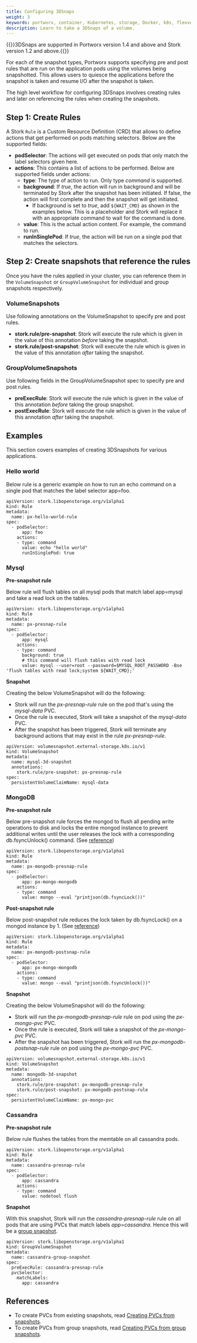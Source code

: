 ```yaml
---
title: Configuring 3DSnaps
weight: 3
keywords: portworx, container, Kubernetes, storage, Docker, k8s, flexvol, pv, persistent disk, snapshots, stork, clones
description: Learn to take a 3DSnaps of a volume.
---
```


{{<info>}}3DSnaps are supported in Portworx version 1.4 and above and Stork version 1.2 and above.{{</info>}}

For each of the snapshot types, Portworx supports specifying pre and post rules that are run on the application pods using the volumes being snapshotted. This allows users to quiesce the applications before the snapshot is taken and resume I/O after the snapshot is taken.

The high level workflow for configuring 3DSnaps involves creating rules and later on referencing the rules when creating the snapshots.

## Step 1: Create Rules

A Stork `Rule` is a Custom Resource Definition (CRD) that allows to define actions that get performed on pods matching selectors. Below are the supported fields:

* **podSelector**: The actions will get executed on pods that only match the label selectors given here.
* **actions**: This contains a list of actions to be performed. Below are supported fields under actions:
    * **type**: The type of action to run. Only type _command_ is supported.
    * **background**: If _true_, the action will run in background and will be terminated by Stork after the snapshot has been initiated. If false, the action will first complete and then the snapshot will get initiated.
      * If background is set to _true_, add `${WAIT_CMD}` as shown in the examples below. This is a placeholder and Stork will replace it with an appropriate command to wait for the command is done.
    * **value**: This is the actual action content. For example, the command to run.
    * **runInSinglePod**: If _true_, the action will be run on a single pod that matches the selectors.

## Step 2: Create snapshots that reference the rules

Once you have the rules applied in your cluster, you can reference them in the `VolumeSnapshot` or `GroupVolumeSnapshot` for individual and group snapshots respectively.

### VolumeSnapshots

Use following annotations on the VolumeSnapshot to specify pre and post rules.

* __stork.rule/pre-snapshot__: Stork will execute the rule which is given in the value of this annotation _before_ taking the snapshot.
* __stork.rule/post-snapshot__: Stork will execute the rule which is given in the value of this annotation _after_ taking the snapshot.

### GroupVolumeSnapshots

Use following fields in the GroupVolumeSnapshot spec to specify pre and post rules.

* __preExecRule__: Stork will execute the rule which is given in the value of this annotation _before_ taking the group snapshot.
* __postExecRule__: Stork will execute the rule which is given in the value of this annotation _after_ taking the snapshot.

## Examples

This section covers examples of creating 3DSnapshots for various applications.

### Hello world

Below rule is a generic example on how to run an echo command on a single pod that matches the label selector app=foo.

```text
apiVersion: stork.libopenstorage.org/v1alpha1
kind: Rule
metadata:
  name: px-hello-world-rule
spec:
  - podSelector:
      app: foo
    actions:
    - type: command
      value: echo "hello world"
      runInSinglePod: true
```

### Mysql

**Pre-snapshot rule**

Below rule will flush tables on all mysql pods that match label app=mysql and take a read lock on the tables.

```text
apiVersion: stork.libopenstorage.org/v1alpha1
kind: Rule
metadata:
  name: px-presnap-rule
spec:
  - podSelector:
      app: mysql
    actions:
    - type: command
      background: true
      # this command will flush tables with read lock
      value: mysql --user=root --password=$MYSQL_ROOT_PASSWORD -Bse 'flush tables with read lock;system ${WAIT_CMD};'
```

**Snapshot**

Creating the below VolumeSnapshot will do the following:

* Stork will run the _px-presnap-rule_ rule on the pod that's using the _mysql-data_ PVC.
* Once the rule is executed, Stork will take a snapshot of the _mysql-data_ PVC.
* After the snapshot has been triggered, Stork will terminate any background actions that may exist in the rule _px-presnap-rule_.

```text
apiVersion: volumesnapshot.external-storage.k8s.io/v1
kind: VolumeSnapshot
metadata:
  name: mysql-3d-snapshot
  annotations:
    stork.rule/pre-snapshot: px-presnap-rule
spec:
  persistentVolumeClaimName: mysql-data
```

### MongoDB

**Pre-snapshot rule**

Below pre-snapshot rule forces the mongod to flush all pending write operations to disk and locks the entire mongod instance to prevent additional writes until the user releases the lock with a corresponding db.fsyncUnlock() command. (See [reference](https://docs.mongodb.com/manual/reference/method/db.fsyncLock/))

```text
apiVersion: stork.libopenstorage.org/v1alpha1
kind: Rule
metadata:
  name: px-mongodb-presnap-rule
spec:
  - podSelector:
      app: px-mongo-mongodb
    actions:
    - type: command
      value: mongo --eval "printjson(db.fsyncLock())"
```

**Post-snapshot rule**

Below post-snapshot rule reduces the lock taken by db.fsyncLock() on a mongod instance by 1. (See [reference](https://docs.mongodb.com/manual/reference/method/db.fsyncUnlock/#db.fsyncUnlock))

```text
apiVersion: stork.libopenstorage.org/v1alpha1
kind: Rule
metadata:
  name: px-mongodb-postsnap-rule
spec:
  - podSelector:
      app: px-mongo-mongodb
    actions:
    - type: command
      value: mongo --eval "printjson(db.fsyncUnlock())"
```

**Snapshot**

Creating the below VolumeSnapshot will do the following:

* Stork will run the _px-mongodb-presnap-rule_ rule on pod using the _px-mongo-pvc_ PVC.
* Once the rule is executed, Stork will take a snapshot of the _px-mongo-pvc_ PVC.
* After the snapshot has been triggered, Stork will run the _px-mongodb-postsnap-rule_ rule on pod using the _px-mongo-pvc_ PVC.

```text
apiVersion: volumesnapshot.external-storage.k8s.io/v1
kind: VolumeSnapshot
metadata:
  name: mongodb-3d-snapshot
  annotations:
    stork.rule/pre-snapshot: px-mongodb-presnap-rule
    stork.rule/post-snapshot: px-mongodb-postsnap-rule
spec:
  persistentVolumeClaimName: px-mongo-pvc
```

### Cassandra

**Pre-snapshot rule**

Below rule flushes the tables from the memtable on all cassandra pods.

```text
apiVersion: stork.libopenstorage.org/v1alpha1
kind: Rule
metadata:
  name: cassandra-presnap-rule
spec:
  - podSelector:
      app: cassandra
    actions:
    - type: command
      value: nodetool flush
```

**Snapshot**

With this snapshot, Stork will run the _cassandra-presnap-rule_ rule on all pods that are using PVCs that match labels _app=cassandra_. Hence this will be a [group snapshot](/portworx-install-with-kubernetes/storage-operations/create-snapshots/on-demand/snaps-group).

```text
apiVersion: stork.libopenstorage.org/v1alpha1
kind: GroupVolumeSnapshot
metadata:
  name: cassandra-group-snapshot
spec:
  preExecRule: cassandra-presnap-rule
  pvcSelector:
    matchLabels:
      app: cassandra
```

## References

* To create PVCs from existing snapshots, read [Creating PVCs from snapshots](/portworx-install-with-kubernetes/storage-operations/create-snapshots/on-demand/snaps-local#pvc-from-snap).
* To create PVCs from group snapshots, read [Creating PVCs from group snapshots](/portworx-install-with-kubernetes/storage-operations/create-snapshots/on-demand/snaps-group#restoring-from-group-snapshots).
